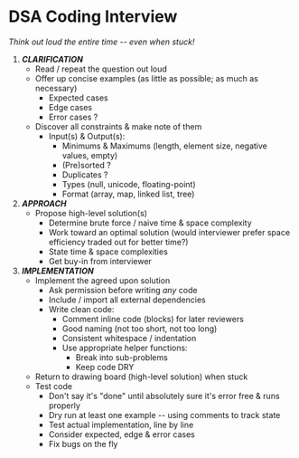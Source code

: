 DSA Coding Interview
====================

_Think out loud the entire time -- even when stuck!_


1. __*CLARIFICATION*__
   * Read / repeat the question out loud
   * Offer up concise examples (as little as possible; as much as necessary)
     - Expected cases
     - Edge cases
     - Error cases ?
   * Discover all constraints & make note of them
     - Input(s) & Output(s):
       - Minimums & Maximums (length, element size, negative values, empty)
       - (Pre)sorted ?
       - Duplicates ?
       - Types (null, unicode, floating-point)
       - Format (array, map, linked list, tree)
2. __*APPROACH*__
   * Propose high-level solution(s)
     - Determine brute force / naive time & space complexity
     - Work toward an optimal solution (would interviewer prefer space efficiency traded out for better time?)
     - State time & space complexities
     - Get buy-in from interviewer
3. __*IMPLEMENTATION*__
   * Implement the agreed upon solution
     - Ask permission before writing _any_ code
     - Include / import all external dependencies
     - Write clean code:
       - Comment inline code (blocks) for later reviewers
       - Good naming (not too short, not too long)
       - Consistent whitespace / indentation
       - Use appropriate helper functions:
         - Break into sub-problems
         - Keep code DRY
   * Return to drawing board (high-level solution) when stuck
   * Test code
     - Don't say it's "done" until absolutely sure it's error free & runs properly
     - Dry run at least one example -- using comments to track state
     - Test actual implementation, line by line
     - Consider expected, edge & error cases
     - Fix bugs on the fly
